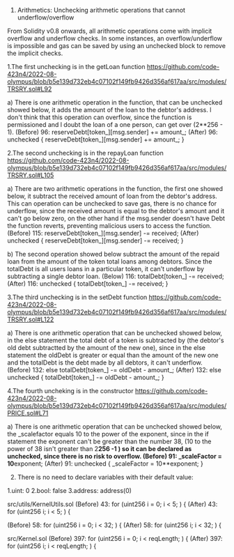 1. Arithmetics: Unchecking arithmetic operations that cannot underflow/overflow

From Solidity v0.8 onwards, all arithmetic operations come with implicit overflow and underflow checks. In some instances, an overflow/underflow is impossible and gas can be saved by using an unchecked block to remove the implicit checks.

1.The first unchecking is in the getLoan function
https://github.com/code-423n4/2022-08-olympus/blob/b5e139d732eb4c07102f149fb9426d356af617aa/src/modules/TRSRY.sol#L92

a) There is one arithmetic operation in the function, that can be unchecked showed below, it adds the amount of the loan to the debtor's address. l don't think that this operation can overflow, since the function is permissioned and l doubt the loan of a one person, can get over (2**256 - 1). 
(Before) 96: reserveDebt[token_][msg.sender] += amount_; 
(After) 96: unchecked {  reserveDebt[token_][msg.sender] += amount_; }

2.The second unchecking is in the repayLoan function
https://github.com/code-423n4/2022-08-olympus/blob/b5e139d732eb4c07102f149fb9426d356af617aa/src/modules/TRSRY.sol#L105

a) There are two arithmetic operations in the function, the first one showed below, it subtract the received amount of loan from the debtor's address. This can operation can be unchecked to save gas, there is no chance for underflow, since the received amount is equal to the debtor's amount and it can't go below zero, on the other hand if the msg.sender doesn't have Debt the function reverts, preventing malicious users to access the function.
(Before) 115: reserveDebt[token_][msg.sender] -= received;
(After) unchecked { reserveDebt[token_][msg.sender] -= received; }

b) The second operation showed below subtract the amount of the repaid loan from the amount of the token total loans among debtors. Since the 
totalDebt is all users loans in a particular token, it can't underflow by subtracting a single debtor loan.
(Below) 116: totalDebt[token_] -= received;
(After) 116: unchecked { totalDebt[token_] -= received; }

3.The third unchecking is in the setDebt function
https://github.com/code-423n4/2022-08-olympus/blob/b5e139d732eb4c07102f149fb9426d356af617aa/src/modules/TRSRY.sol#L122

a) There is one arithmetic operation that can be unchecked showed below, in the else statement the total debt of a token is subtracted by (the debtor's old debt subtractted by the amount of the new one), since in the else statement the oldDebt is greater or equal than the amount of the new one and the totalDebt is the debt made by all debtors, it can't underflow.
(Before) 132: else totalDebt[token_] -= oldDebt - amount_;
(After) 132: else unchecked { totalDebt[token_] -= oldDebt - amount_; } 

4.The fourth uncheking is in the constructor
https://github.com/code-423n4/2022-08-olympus/blob/b5e139d732eb4c07102f149fb9426d356af617aa/src/modules/PRICE.sol#L71

a) There is one arithmetic operation that can be unchecked showed below, the _scalefactor equals 10 to the power of the exponent, since in the if statement the exponent can't be greater than the number 38, (10 to the power of 38 isn't greater than 2**256 -1 ) so it can be declared as unchecked, since there is no risk to overflow.
(Before) 91: _scaleFactor = 10**exponent;
(After) 91: unchecked { _scaleFactor = 10**exponent; }

2. There is no need to declare variables with their default value:

1.uint: 0
2.bool: false
3.address: address(0)

src/utils/KernelUtils.sol
(Before) 43: for (uint256 i = 0; i < 5; ) {
(After) 43: for (uint256 i; i < 5; ) {

(Before) 58: for (uint256 i = 0; i < 32; ) {
(After) 58: for (uint256 i; i < 32; ) {

src/Kernel.sol
(Before) 397: for (uint256 i = 0; i < reqLength; ) {
(After) 397: for (uint256 i; i < reqLength; ) {